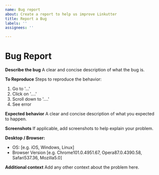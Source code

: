 ```yaml
---
name: Bug report
about: Create a report to help us improve Linkutter
title: Report a Bug
labels: ''
assignees: ''

---
```


# Bug Report

**Describe the bug**
A clear and concise description of what the bug is.

**To Reproduce**
Steps to reproduce the behavior:
1. Go to '...'
2. Click on '....'
3. Scroll down to '....'
4. See error

**Expected behavior**
A clear and concise description of what you expected to happen.

**Screenshots**
If applicable, add screenshots to help explain your problem.

**Desktop / Browser:**
 - OS: [e.g. iOS, Windows, Linux]
 - Browser Version [e.g. Chrome101.0.4951.67, Opera87.0.4390.58, Safari537.36, Mozilla5.0]

**Additional context**
Add any other context about the problem here.